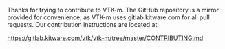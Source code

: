Thanks for trying to contribute to VTK-m.  The GitHub repository
is a mirror provided for convenience, as VTK-m uses gitlab.kitware.com
for all pull requests. Our contribution instructions are located at:

  https://gitlab.kitware.com/vtk/vtk-m/tree/master/CONTRIBUTING.md

